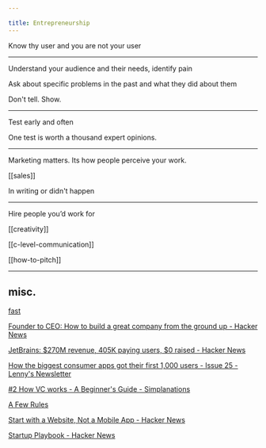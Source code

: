```yaml
---
 
title: Entrepreneurship    
---
```



Know thy user and you are not your user 

---

Understand your audience and their needs, identify pain

Ask about specific problems in the past and what they did about them

Don't tell. Show. 

---

Test early and often 

One test is worth a thousand expert opinions.

---

Marketing matters. Its how people perceive your work. 

[[sales]]

In writing or didn't happen 

---

Hire people you’d work for 


[[creativity]]


[[c-level-communication]]


[[how-to-pitch]]

---


## misc. 

[fast](https://patrickcollison.com/fast)

[Founder to CEO: How to build a great company from the ground up - Hacker News](https://news.ycombinator.com/item?id=17446839)

[JetBrains: $270M revenue, 405K paying users, $0 raised - Hacker News](https://news.ycombinator.com/item?id=21796793)

[How the biggest consumer apps got their first 1,000 users - Issue 25 - Lenny's Newsletter](https://www.lennyrachitsky.com/p/how-the-biggest-consumer-apps-got)

[#2 How VC works - A Beginner's Guide - Simplanations](https://simplanations.substack.com/p/2-how-vc-works-a-beginners-guide)

[A Few Rules](https://www.collaborativefund.com/blog/a-few-rules/)

[Start with a Website, Not a Mobile App - Hacker News](https://news.ycombinator.com/item?id=18824993)

[Startup Playbook - Hacker News](https://news.ycombinator.com/item?id=10514729)



